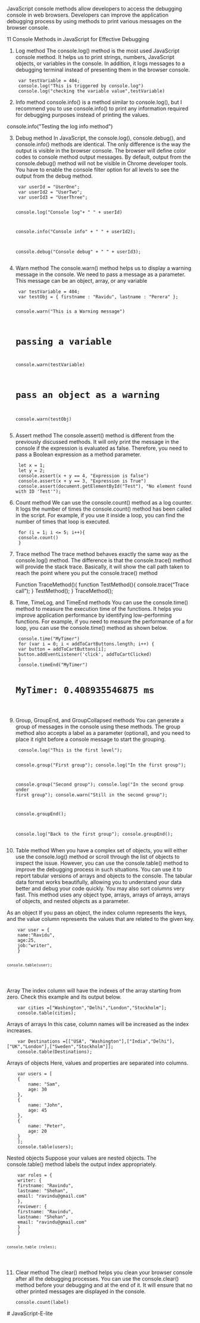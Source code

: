 <p>JavaScript console methods allow developers to access the debugging console in web browsers. Developers can improve the application debugging process by using methods to print various messages on the browser console.</p>
<p>11 Console Methods in JavaScript for Effective Debugging</p>
<ol>
<li><p>Log method
The console.log() method is the most used JavaScript console method. It helps us to print strings, numbers, JavaScript objects, or variables in the console. In addition, it logs messages to a debugging terminal instead of presenting them in the browser console.</p>
<pre><code> var testVariable = 404;
 console.log(&quot;This is triggered by console.log&quot;)
 console.log(&quot;checking the variable value&quot;,testVariable)
</code></pre>
</li>
<li><p>Info method
console.info() is a method similar to console.log(), but I recommend you to use console.info() to print any information required for debugging purposes instead of printing the values.</p>
</li>
</ol>
<p>console.info(&quot;Testing the log info method&quot;)</p>
<ol start="3">
<li><p>Debug method
In JavaScript, the console.log(), console.debug(), and console.info() methods are identical. The only difference is the way the output is visible in the browser console. The browser will define color codes to console method output messages. By default, output from the console.debug() method will not be visible in Chrome developer tools. You have to enable the console filter option for all levels to see the output from the debug method.</p>
<pre><code> var userId = &quot;UserOne&quot;;
 var userId2 = &quot;UserTwo&quot;;
 var userId3 = &quot;UserThree&quot;;

 console.log(&quot;Console log&quot;+ &quot; &quot; +  userId)

 console.info(&quot;Console info&quot; + &quot; &quot; +  userId2);

 console.debug(&quot;Console debug&quot; + &quot; &quot; +  userId3);
</code></pre>
</li>
<li><p>Warn method
The console.warn() method helps us to display a warning message in the console. We need to pass a message as a parameter. This message can be an object, array, or any variable</p>
<pre><code> var testVariable = 404;
 var testObj = { firstname : &quot;Ravidu&quot;, lastname : &quot;Perera&quot; };

 console.warn(&quot;This is a Warning message&quot;)

 # passing a variable
 console.warn(testVariable)
 
 # pass an object as a warning
 console.warn(testObj)
</code></pre>
</li>
<li><p>Assert method
The console.assert() method is different from the previously discussed methods. It will only print the message in the console if the expression is evaluated as false. Therefore, you need to pass a Boolean expression as a method parameter.</p>
<pre><code> let x = 1;
 let y = 2;
 console.assert(x + y == 4, &quot;Expression is false&quot;)
 console.assert(x + y == 3, &quot;Expression is True&quot;)
 console.assert(document.getElementById(&quot;Test&quot;), &quot;No element found with ID &#39;Test&#39;&quot;);
</code></pre>
</li>
<li><p>Count method
We can use the console.count() method as a log counter. It logs the number of times the console.count() method has been called in the script. For example, if you use it inside a loop, you can find the number of times that loop is executed.</p>
<pre><code> for (i = 1; i &lt;= 5; i++){
 console.count()
 }
</code></pre>
</li>
<li><p>Trace method
The trace method behaves exactly the same way as the console.log() method. The difference is that the console.trace() method will provide the stack trace. Basically, it will show the call path taken to reach the point where you put the console.trace() method</p>
<p> Function TraceMethod(){
 function TestMethod(){
 console.trace(“Trace call”);
 }
 TestMethod();
 }
 TraceMethod();</p>
</li>
<li><p>Time, TimeLog, and TimeEnd methods
You can use the console.time() method to measure the execution time of the functions. It helps you improve application performance by identifying low-performing functions. For example, if you need to measure the performance of a for loop, you can use the console.time() method as shown below.</p>
<pre><code> console.time(&quot;MyTimer&quot;)
 for (var i = 0; i &lt; addToCartButtons.length; i++) {
 var button = addToCartButtons[i];
 button.addEventListener(&#39;click&#39;, addToCartClicked)
 }
 console.timeEnd(&quot;MyTimer&quot;)

 # MyTimer: 0.408935546875 ms
</code></pre>
</li>
<li><p>Group, GroupEnd, and GroupCollapsed methods
You can generate a group of messages in the console using these methods. The group method also accepts a label as a parameter (optional), and you need to place it right before a console message to start the grouping.</p>
<pre><code> console.log(&quot;This is the first level&quot;);

 console.group(&quot;First group&quot;);
 console.log(&quot;In the first group&quot;);

 console.group(&quot;Second group&quot;);
 console.log(&quot;In the second group under first group&quot;);
 console.warn(&quot;Still in the second group&quot;);

 console.groupEnd();

 console.log(&quot;Back to the first group&quot;);
 console.groupEnd();
</code></pre>
</li>
<li><p>Table method
When you have a complex set of objects, you will either use the console.log() method or scroll through the list of objects to inspect the issue. However, you can use the console.table() method to improve the debugging process in such situations. You can use it to report tabular versions of arrays and objects to the console. The tabular data format works beautifully, allowing you to understand your data better and debug your code quickly. You may also sort columns very fast. This method uses any object type, arrays, arrays of arrays, arrays of objects, and nested objects as a parameter.</p>
</li>
</ol>
<p>As an object
If you pass an object, the index column represents the keys, and the value column represents the values that are related to the given key.</p>
<pre><code>    var user = {
    name:&quot;Ravidu&quot;,
    age:25,
    job:&quot;writer&quot;,
    }

    console.table(user);
</code></pre>
<p>Array
The index column will have the indexes of the array starting from zero. Check this example and its output below.</p>
<pre><code>    var cities =[&quot;Washington&quot;,&quot;Delhi&quot;,&quot;London&quot;,&quot;Stockholm&quot;];
    console.table(cities);
</code></pre>
<p>Arrays of arrays
In this case, column names will be increased as the index increases.</p>
<pre><code>    var Destinations =[[&quot;USA&quot;, &quot;Washington&quot;],[&quot;India&quot;,&quot;Delhi&quot;],[&quot;UK&quot;,&quot;London&quot;],[&quot;Sweden&quot;,&quot;Stockholm&quot;]];
    console.table(Destinations);
</code></pre>
<p>Arrays of objects
Here, values and properties are separated into columns.</p>
<pre><code>    var users = [
    {
        name: &quot;Sam&quot;,
        age: 30
    },
    {
        name: &quot;John&quot;,
        age: 45
    },
    {
        name: &quot;Peter&quot;,
        age: 20
    }
    ];
    console.table(users);
</code></pre>
<p>Nested objects
Suppose your values are nested objects. The console.table() method labels the output index appropriately.</p>
<pre><code>    var roles = {
    writer: {
    firstname: &quot;Ravindu&quot;,
    lastname: &quot;Shehan&quot;, 
    email: &quot;ravindu@gmail.com&quot;
    }, 
    reviewer: {
    firstname: &quot;Ravindu&quot;,
    lastname: &quot;Shehan&quot;, 
    email: &quot;ravindu@gmail.com&quot;
    }
    }

    console.table (roles);
</code></pre>
<ol start="11">
<li><p>Clear method
The clear() method helps you clean your browser console after all the debugging processes. You can use the console.clear() method before your debugging and at the end of it. It will ensure that no other printed messages are displayed in the console.</p>
<pre><code>console.count(label)
</code></pre>
</li>
</ol>
# JavaScript-E-lite
